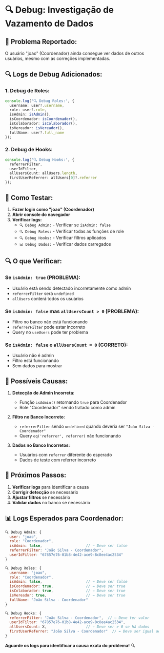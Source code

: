 # 🔍 Debug: Investigação de Vazamento de Dados

## 🎯 **Problema Reportado:**
O usuário "joao" (Coordenador) ainda consegue ver dados de outros usuários, mesmo com as correções implementadas.

## 🔍 **Logs de Debug Adicionados:**

### **1. Debug de Roles:**
```typescript
console.log('🔍 Debug Roles:', {
  username: user?.username,
  role: user?.role,
  isAdmin: isAdmin(),
  isCoordenador: isCoordenador(),
  isColaborador: isColaborador(),
  isVereador: isVereador(),
  fullName: user?.full_name
});
```

### **2. Debug de Hooks:**
```typescript
console.log('🔍 Debug Hooks:', {
  referrerFilter,
  userIdFilter,
  allUsersCount: allUsers.length,
  firstUserReferrer: allUsers[0]?.referrer
});
```

## 🧪 **Como Testar:**

1. **Fazer login como "joao" (Coordenador)**
2. **Abrir console do navegador**
3. **Verificar logs:**
   - `🔍 Debug Admin:` - Verificar se `isAdmin: false`
   - `🔍 Debug Roles:` - Verificar todas as funções de role
   - `🔍 Debug Hooks:` - Verificar filtros aplicados
   - `📊 Debug Dados:` - Verificar dados carregados

## 🔍 **O que Verificar:**

### **Se `isAdmin: true` (PROBLEMA):**
- Usuário está sendo detectado incorretamente como admin
- `referrerFilter` será `undefined`
- `allUsers` conterá todos os usuários

### **Se `isAdmin: false` mas `allUsersCount > 0` (PROBLEMA):**
- Filtro no banco não está funcionando
- `referrerFilter` pode estar incorreto
- Query no `useUsers` pode ter problema

### **Se `isAdmin: false` e `allUsersCount = 0` (CORRETO):**
- Usuário não é admin
- Filtro está funcionando
- Sem dados para mostrar

## 🔧 **Possíveis Causas:**

1. **Detecção de Admin Incorreta:**
   - Função `isAdmin()` retornando `true` para Coordenador
   - Role "Coordenador" sendo tratado como admin

2. **Filtro no Banco Incorreto:**
   - `referrerFilter` sendo `undefined` quando deveria ser `"João Silva - Coordenador"`
   - Query `eq('referrer', referrer)` não funcionando

3. **Dados no Banco Incorretos:**
   - Usuários com `referrer` diferente do esperado
   - Dados de teste com referrer incorreto

## 🎯 **Próximos Passos:**

1. **Verificar logs** para identificar a causa
2. **Corrigir detecção** se necessário
3. **Ajustar filtros** se necessário
4. **Validar dados** no banco se necessário

## 📊 **Logs Esperados para Coordenador:**

```javascript
🔍 Debug Admin: {
  user: "joao",
  role: "Coordenador",
  isAdmin: false,                    // ← Deve ser false
  referrerFilter: "João Silva - Coordenador",
  userIdFilter: "67857e76-01b8-4e42-ace9-8c8ee4ac2534"
}

🔍 Debug Roles: {
  username: "joao",
  role: "Coordenador",
  isAdmin: false,                    // ← Deve ser false
  isCoordenador: true,               // ← Deve ser true
  isColaborador: true,               // ← Deve ser true
  isVereador: true,                  // ← Deve ser true
  fullName: "João Silva - Coordenador"
}

🔍 Debug Hooks: {
  referrerFilter: "João Silva - Coordenador",  // ← Deve ter valor
  userIdFilter: "67857e76-01b8-4e42-ace9-8c8ee4ac2534",
  allUsersCount: X,                  // ← Deve ser > 0 se há dados
  firstUserReferrer: "João Silva - Coordenador"  // ← Deve ser igual ao filtro
}
```

**Aguarde os logs para identificar a causa exata do problema!** 🔍
